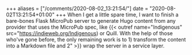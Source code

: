 +++
aliases = ["/comments/2020-08-02_13:21:54/"]
date = "2020-08-02T13:21:54+01:00"
+++
When I get a little spare time, I want to finish a bare-bones Flask MicroPub server to generate Hugo content from any provider that uses the MicroPub spec, like {{< outref name="Indigenous" src="https://indieweb.org/Indigenous) or Quill. With the help of those who've gone before, the only remaining work is to 1) transform the content into a Markdown file and 2" >}} wrap the server in a service layer.
